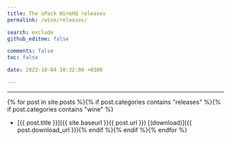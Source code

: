 ```yaml
---
title: The xPack WineHQ releases
permalink: /wine/releases/

search: exclude
github_editme: false

comments: false
toc: false

date: 2022-10-04 10:32:00 +0300

---
```


___
{% for post in site.posts %}{% if post.categories contains "releases" %}{% if post.categories contains "wine" %}
* [{{ post.title }}]({{ site.baseurl }}{{ post.url }}) [(download)]({{ post.download_url }}){% endif %}{% endif %}{% endfor %}
